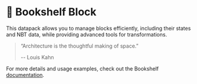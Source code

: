 # 🧱 Bookshelf Block

This datapack allows you to manage blocks efficiently, including their states and NBT data, while providing advanced tools for transformations.

> “Architecture is the thoughtful making of space.”
>
> -- Louis Kahn

For more details and usage examples, check out the Bookshelf [documentation](https://docs.mcbookshelf.dev/en/latest/modules/block.html).
